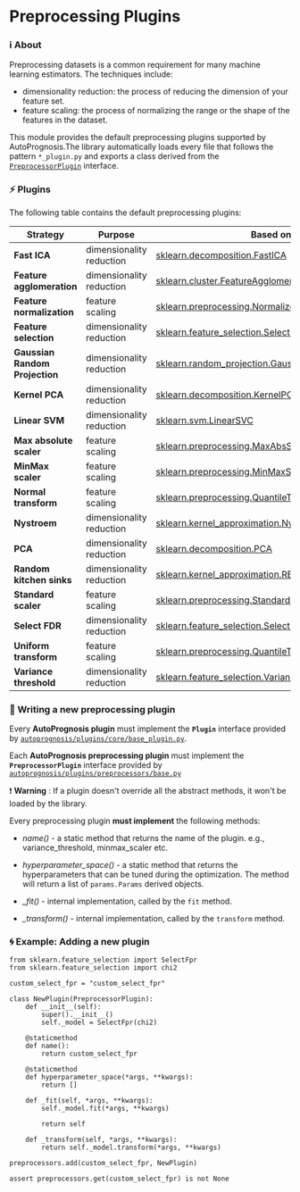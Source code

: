 # Preprocessing Plugins

### :information_source: About

Preprocessing datasets is a common requirement for many machine learning estimators. The techniques include:
 - dimensionality reduction: the process of reducing the dimension of your feature set.
 - feature scaling: the process of normalizing the range or the shape of the features in the dataset.

This module provides the default preprocessing plugins supported by AutoPrognosis.The library automatically loads every file that follows the pattern `*_plugin.py` and exports a class derived from the [`PreprocessorPlugin`](base.py) interface.

### :zap: Plugins
The following table contains the default preprocessing plugins:

| Strategy | Purpose | Based on| Code | Tests|
|--- | --- | --- | --- | --- |
|**Fast ICA**| dimensionality reduction | [sklearn.decomposition.FastICA](https://scikit-learn.org/stable/modules/generated/sklearn.decomposition.FastICA.html) |[`plugin_fast_ica.py`](dimensionality_reduction/plugin_fast_ica.py) | [`test_fast_ica.py`](../../../../tests/plugins/preprocessors/dimensionality_reduction/test_fast_ica.py) |
|**Feature agglomeration**| dimensionality reduction | [sklearn.cluster.FeatureAgglomeration](https://scikit-learn.org/stable/modules/generated/sklearn.cluster.FeatureAgglomeration.html) |[`plugin_feature_agglomeration.py`](dimensionality_reduction/plugin_feature_agglomeration.py) | [`test_feature_agglomeration.py`](../../../../tests/plugins/preprocessors/dimensionality_reduction/test_feature_agglomeration.py) |
|**Feature normalization**| feature scaling | [sklearn.preprocessing.Normalizer](https://scikit-learn.org/stable/modules/generated/sklearn.preprocessing.Normalizer.html) |[`plugin_feature_normalizer.py`](feature_scaling/plugin_feature_normalizer.py) | [`test_feature_normalizer.py`](../../../../tests/plugins/preprocessors/feature_scaling/test_feature_normalizer.py) |
|**Feature selection**| dimensionality reduction  | [sklearn.feature_selection.SelectKBest](https://scikit-learn.org/stable/modules/generated/sklearn.feature_selection.SelectKBest.html) |[`plugin_feature_selection.py`](dimensionality_reduction/plugin_feature_selection.py) | [`test_feature_selection.py`](../../../../tests/plugins/preprocessors/dimensionality_reduction/test_feature_selection.py) |
|**Gaussian Random Projection**| dimensionality reduction  | [sklearn.random_projection.GaussianRandomProjection](https://scikit-learn.org/stable/modules/generated/sklearn.random_projection.GaussianRandomProjection.html) |[`plugin_gauss_projection.py`](dimensionality_reduction/plugin_gauss_projection.py) | [`test_gauss_projection.py`](../../../../tests/plugins/preprocessors/dimensionality_reduction/test_gauss_projection.py) |
|**Kernel PCA**| dimensionality reduction  | [sklearn.decomposition.KernelPCA](https://scikit-learn.org/stable/modules/generated/sklearn.decomposition.KernelPCA.html) |[`plugin_kernel_pca.py`](dimensionality_reduction/plugin_kernel_pca.py) | [`test_kernel_pca.py`](../../../../tests/plugins/preprocessors/dimensionality_reduction/test_kernel_pca.py) |
|**Linear SVM**| dimensionality reduction  | [sklearn.svm.LinearSVC](https://scikit-learn.org/stable/modules/generated/sklearn.svm.LinearSVC.html) |[`plugin_linear_svm.py`](dimensionality_reduction/plugin_linear_svm.py) | [`test_linear_svm.py`](../../../../tests/plugins/preprocessors/dimensionality_reduction/test_linear_svm.py) |
|**Max absolute scaler**| feature scaling  | [sklearn.preprocessing.MaxAbsScaler](https://scikit-learn.org/stable/modules/generated/sklearn.preprocessing.MaxAbsScaler.html) |[`plugin_maxabs_scaler.py`](feature_scaling/plugin_maxabs_scaler.py) | [`test_maxabs_scaler.py`](../../../../tests/plugins/preprocessors/feature_scaling/test_maxabs_scaler.py) |
|**MinMax scaler**| feature scaling  | [sklearn.preprocessing.MinMaxScaler](https://scikit-learn.org/stable/modules/generated/sklearn.preprocessing.MinMaxScaler.html) |[`plugin_minmax_scaler.py`](feature_scaling/plugin_minmax_scaler.py) | [`test_minmax_scaler.py`](../../../../tests/plugins/preprocessors/feature_scaling/test_minmax_scaler.py) |
|**Normal transform**| feature scaling  | [sklearn.preprocessing.QuantileTransformer](https://scikit-learn.org/stable/modules/generated/sklearn.preprocessing.QuantileTransformer.html) |[`plugin_normal_transform.py`](feature_scaling/plugin_normal_transform.py) | [`test_normal_transform.py`](../../../../tests/plugins/preprocessors/feature_scaling/test_normal_transform.py) |
|**Nystroem**| dimensionality reduction  | [sklearn.kernel_approximation.Nystroem](https://scikit-learn.org/stable/modules/generated/sklearn.kernel_approximation.Nystroem.html) |[`plugin_nystroem.py`](dimensionality_reduction/plugin_nystroem.py) | [`test_nystroem.py`](../../../../tests/plugins/preprocessors/dimensionality_reduction/test_nystroem.py) |
|**PCA**| dimensionality reduction  | [sklearn.decomposition.PCA](https://scikit-learn.org/stable/modules/generated/sklearn.decomposition.PCA.html) |[`plugin_pca.py`](dimensionality_reduction/plugin_pca.py) | [`test_pca.py`](../../../../tests/plugins/preprocessors/dimensionality_reduction/test_pca.py) |
|**Random kitchen sinks**| dimensionality reduction  | [sklearn.kernel_approximation.RBFSampler](https://scikit-learn.org/stable/modules/generated/sklearn.kernel_approximation.RBFSampler.html) |[`plugin_random_kitchen_sinks.py`](dimensionality_reduction/plugin_random_kitchen_sinks.py) | [`test_random_kitchen_sinks.py`](../../../../tests/plugins/preprocessors/dimensionality_reduction/test_random_kitchen_sink.py) |
|**Standard scaler**| feature scaling  | [sklearn.preprocessing.StandardScaler](https://scikit-learn.org/stable/modules/generated/sklearn.preprocessing.StandardScaler.html) |[`plugin_scaler.py`](feature_scaling/plugin_scaler.py) | [`test_scaler.py`](../../../../tests/plugins/preprocessors/feature_scaling/test_scaler.py) |
|**Select FDR**| dimensionality reduction | [sklearn.feature_selection.SelectFdr](https://scikit-learn.org/stable/modules/generated/sklearn.feature_selection.SelectFdr.html) |[`plugin_select_fdr.py`](dimensionality_reduction/plugin_select_fdr.py) | [`test_select_fdr.py`](../../../../tests/plugins/preprocessors/dimensionality_reduction/test_select_fdr.py) |
|**Uniform transform**| feature scaling  | [sklearn.preprocessing.QuantileTransformer](https://scikit-learn.org/stable/modules/generated/sklearn.preprocessing.QuantileTransformer.html) |[`plugin_uniform_transform.py`](feature_scaling/plugin_uniform_transform.py) | [`test_uniform_transform.py`](../../../../tests/plugins/preprocessors/feature_scaling/test_uniform_transform.py) |
|**Variance threshold**| dimensionality reduction  | [sklearn.feature_selection.VarianceThreshold](https://scikit-learn.org/stable/modules/generated/sklearn.feature_selection.VarianceThreshold.html) |[`plugin_variance_threshold.py`](dimensionality_reduction/plugin_variance_threshold.py) | [`test_variance_threshold.py`](../../../../tests/plugins/preprocessors/dimensionality_reduction/test_variance_threshold.py) |

### :hammer: Writing a new preprocessing plugin
Every **AutoPrognosis plugin** must implement the **`Plugin`** interface provided by [`autoprognosis/plugins/core/base_plugin.py`](../core/base_plugin.py).

Each **AutoPrognosis preprocessing plugin** must implement the **`PreprocessorPlugin`** interface provided by [`autoprognosis/plugins/preprocessors/base.py`](base.py)

:heavy_exclamation_mark: __Warning__ : If a plugin doesn't override all the abstract methods, it won't be loaded by the library.



Every preprocessing plugin **must implement** the following methods:
- *name()* - a static method that returns the name of the plugin. e.g., variance_threshold, minmax_scaler etc.

- *hyperparameter_space()* - a static method that returns the hyperparameters that can be tuned during the optimization. The method will return a list of `params.Params` derived objects.

- *_fit()* - internal implementation, called by the `fit` method.
- *_transform()* - internal implementation, called by the `transform` method.

### :cyclone: Example: Adding a new plugin

```
from sklearn.feature_selection import SelectFpr
from sklearn.feature_selection import chi2

custom_select_fpr = "custom_select_fpr"

class NewPlugin(PreprocessorPlugin):
    def __init__(self):
        super().__init__()
        self._model = SelectFpr(chi2)

    @staticmethod
    def name():
        return custom_select_fpr

    @staticmethod
    def hyperparameter_space(*args, **kwargs):
        return []

    def _fit(self, *args, **kwargs):
        self._model.fit(*args, **kwargs)

        return self

    def _transform(self, *args, **kwargs):
        return self._model.transform(*args, **kwargs)

preprocessors.add(custom_select_fpr, NewPlugin)

assert preprocessors.get(custom_select_fpr) is not None
```
